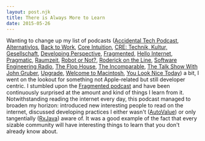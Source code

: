```yaml
---
layout: post.njk
title: There is Always More to Learn
date: 2015-05-26
---
```


Wanting to change up my list of podcasts ([Accidental Tech Podcast](http://atp.fm), [Alternativlos](http://alternativlos.org/), [Back to Work](http://5by5.tv/b2w), [Core Intuition](http://www.coreint.org/), [CRE: Technik, Kultur, Gesellschaft](http://www.coreint.org/), [Developing Perspective](http://developingperspective.com/), [Fragmented](http://fragmentedpodcast.com/), [Hello Internet](http://fragmentedpodcast.com/), [Pragmatic](http://techdistortion.com/podcasts/pragmatic), [Raumzeit](http://raumzeit-podcast.de/), [Robot or Not?](https://www.theincomparable.com/robot/), [Roderick on the Line](http://www.merlinmann.com/roderick/), [Software Engineering Radio](http://www.se-radio.net/), [The Flop House](http://www.flophousepodcast.com/), [The Incomparable](https://www.theincomparable.com/theincomparable/), [The Talk Show With John Gruber](https://daringfireball.net/thetalkshow/), [Upgrade](http://www.relay.fm/upgrade), [Welcome to Macintosh](http://www.macintosh.fm/), [You Look Nice Today](http://youlooknicetoday.com/)) a bit, I went on the lookout for something not Apple-related but still developer centric. I stumbled upon the [Fragmented podcast](http://fragmentedpodcast.com/) and have been continuously surprised at the amount and kind of things I learn from it. Notwithstanding reading the internet every day, this podcast managed to broaden my horizon: introduced new interesting people to read on the internet, discussed developing practices I either wasn't ([AutoValue](https://github.com/google/auto/tree/master/value)) or only tangentially ([RxJava](https://github.com/ReactiveX/RxJava)) aware of. It was a good example of the fact that every sizable community will have interesting things to learn that you don't already know about. 
